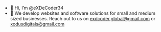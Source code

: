
- 👋 Hi, I’m @eXDeCoder34
- 👀 We develop websites and software solutions for small and medium sized businesses.
Reach out to us on exdcoder.global@gmail.com or xodusdigitals@gmail.com
<!---
eXDeCoder34/eXDeCoder34 is a ✨ special ✨ repository because its `README.md` (this file) appears on your GitHub profile.
You can click the Preview link to take a look at your changes.
--->
